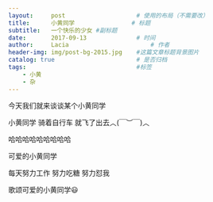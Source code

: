 ```yaml
---
layout:     post   				    # 使用的布局（不需要改）
title:      小黄同学 				# 标题 
subtitle:   一个快乐的少女 #副标题
date:       2017-09-13 				# 时间
author:     Lacia						# 作者
header-img: img/post-bg-2015.jpg 	#这篇文章标题背景图片
catalog: true 						# 是否归档
tags:								#标签
    - 小黄
    - 杂
---
```

今天我们就来谈谈某个小黄同学  

小黄同学 骑着自行车 就飞了出去︿(￣︶￣)︿    

哈哈哈哈哈哈哈哈哈    

可爱的小黄同学    

每天努力工作 努力吃糖 努力怼我    

歌颂可爱的小黄同学:smiley: